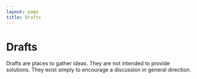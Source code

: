 ```yaml
---
layout: page
title: Drafts
---
```


# Drafts

Drafts are places to gather ideas. They are not intended to provide solutions. They exist simply to encourage a discussion in general direction.
